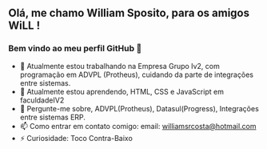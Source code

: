 ## Olá, me chamo William Sposito, para os amigos WiLL ! 
### Bem vindo ao meu perfil GitHub 👋

- 🔭 Atualmente estou trabalhando na Empresa Grupo Iv2, com programação em ADVPL (Protheus), cuidando da parte de integrações entre sistemas.
- 🌱 Atualmente estou aprendendo, HTML, CSS e JavaScript em faculdadeIV2
- 💬 Pergunte-me sobre, ADVPL(Protheus), Datasul(Progress), Integrações entre sistemas ERP.
- 📫 Como entrar em contato comigo: email: williamsrcosta@hotmail.com
- ⚡ Curiosidade: Toco Contra-Baixo

<link rel="stylesheet" href="https://cdn.jsdelivr.net/gh/devicons/devicon@v2.14.0/devicon.min.css">
<link rel="stylesheet" href="https://is5-ssl.mzstatic.com/image/thumb/Purple128/v4/3e/a5/a5/3ea5a509-c1e7-7b03-d2fa-013d63374d0b/source/256x256bb.jpg">




